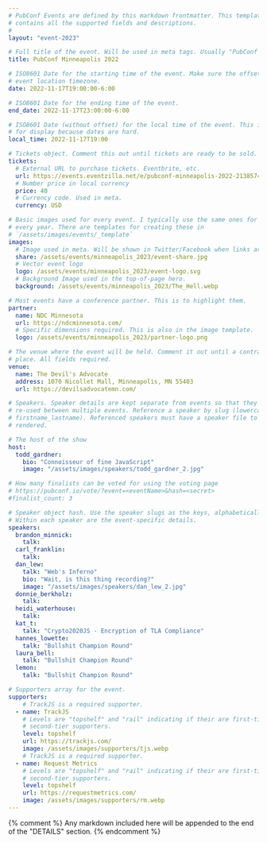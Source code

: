 ```yaml
---
# PubConf Events are defined by this markdown frontmatter. This template
# contains all the supported fields and descriptions.
#
layout: "event-2023"

# Full title of the event. Will be used in meta tags. Usually "PubConf City Year"
title: PubConf Minneapolis 2022

# ISO8601 Date for the starting time of the event. Make sure the offset is in the
# event location timezone.
date: 2022-11-17T19:00:00-6:00

# ISO8601 Date for the ending time of the event.
end_date: 2022-11-17T23:00:00-6:00

# ISO8601 Date (without offset) for the local time of the event. This is used
# for display because dates are hard.
local_time: 2022-11-17T19:00

# Tickets object. Comment this out until tickets are ready to be sold.
tickets:
  # External URL to purchase tickets. Eventbrite, etc.
  url: https://events.eventzilla.net/e/pubconf-minneapolis-2022-2138574280
  # Number price in local currency
  price: 40
  # Currency code. Used in meta.
  currency: USD

# Basic images used for every event. I typically use the same ones for a location
# every year. There are templates for creating these in
# `/assets/images/events/_template`
images:
  # Image used in meta. Will be shown in Twitter/Facebook when links are shared.
  share: /assets/events/minneapolis_2023/event-share.jpg
  # Vector event logo
  logo: /assets/events/minneapolis_2023/event-logo.svg
  # Background Image used in the top-of-page hero.
  background: /assets/events/minneapolis_2023/The_Hell.webp

# Most events have a conference partner. This is to highlight them.
partner:
  name: NDC Minnesota
  url: https://ndcminnesota.com/
  # Specific dimensions required. This is also in the image template.
  logo: /assets/events/minneapolis_2023/partner-logo.png

# The venue where the event will be held. Comment it out until a contract is in
# place. All fields required.
venue:
  name: The Devil's Advocate
  address: 1070 Nicollet Mall, Minneapolis, MN 55403
  url: https://devilsadvocatemn.com/

# Speakers. Speaker details are kept separate from events so that they can be
# re-used between multiple events. Reference a speaker by slug (lowercase,
# firstname_lastname). Referenced speakers must have a speaker file to be
# rendered.

# The host of the show
host:
  todd_gardner:
    bio: "Connoisseur of fine JavaScript"
    image: "/assets/images/speakers/todd_gardner_2.jpg"

# How many finalists can be voted for using the voting page
# https://pubconf.io/vote/?event=<eventName>&hash=<secret>
#finalist_count: 3

# Speaker object hash. Use the speaker slugs as the keys, alphabetically listed.
# Within each speaker are the event-specific details.
speakers:
  brandon_minnick:
    talk:
  carl_franklin:
    talk:
  dan_lew:
    talk: "Web's Inferno"
    bio: "Wait, is this thing recording?"
    image: "/assets/images/speakers/dan_lew_2.jpg"
  donnie_berkholz:
    talk:
  heidi_waterhouse:
    talk:
  kat_t:
    talk: "Crypto2020JS - Encryption of TLA Compliance"
  hannes_lowette:
    talk: "Bullshit Champion Round"
  laura_bell:
    talk: "Bullshit Champion Round"
  lemon:
    talk: "Bullshit Champion Round"

# Supporters array for the event.
supporters:
    # TrackJS is a required supporter.
  - name: TrackJS
    # Levels are "topshelf" and "rail" indicating if their are first-tier or
    # second-tier supporters.
    level: topshelf
    url: https://trackjs.com/
    image: /assets/images/supporters/tjs.webp
    # TrackJS is a required supporter.
  - name: Request Metrics
    # Levels are "topshelf" and "rail" indicating if their are first-tier or
    # second-tier supporters.
    level: topshelf
    url: https://requestmetrics.com/
    image: /assets/images/supporters/rm.webp
---
```


{% comment %}
Any markdown included here will be appended to the end of the "DETAILS" section.
{% endcomment %}
